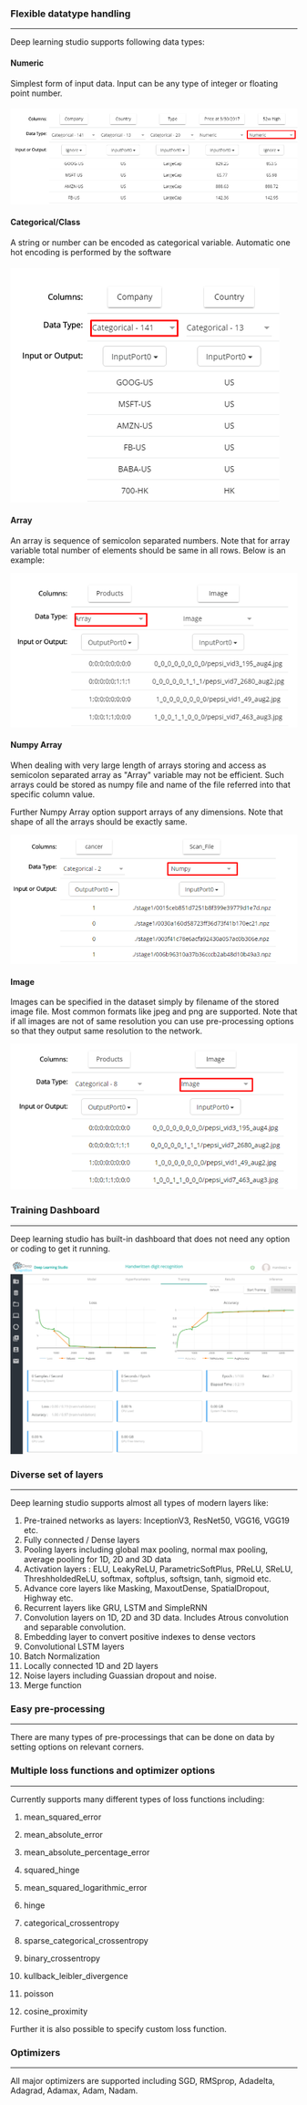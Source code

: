 ### Flexible datatype handling

---

Deep learning studio supports following data types:

#### Numeric

Simplest form of input data. Input can be any type of integer or floating point number.

#### ![](/assets/numeric_datatype.png)

#### Categorical/Class

A string or number can be encoded as categorical variable. Automatic one hot encoding is performed by the software

#### ![](/assets/categorical_class.png)

#### Array

An array is sequence of semicolon separated numbers. Note that for array variable total number of elements should be same in all rows. Below is an example:

![](/assets/array_datatype.png)

#### Numpy Array

When dealing with very large length of arrays storing and access as semicolon separated array as "Array" variable may not be efficient. Such arrays could be stored as numpy file and name of the file referred into that specific column value.

Further Numpy Array option support arrays of any dimensions. Note that shape of all the arrays should be exactly same.

![](/assets/numpy_array_datatype.png)

#### Image

Images can be specified in the dataset simply by filename of the stored image file. Most common formats like jpeg and png are supported. Note that if all images are not of same resolution you can use pre-processing options so that they output same resolution to the network.

![](/assets/image_datatype.png)

### Training Dashboard

---

Deep learning studio has built-in dashboard that does not need any option or coding to get it running.

![](/assets/dashboard.png)

### Diverse set of layers

---

Deep learning studio supports almost all types of modern layers like:

1. Pre-trained networks as layers: InceptionV3, ResNet50, VGG16, VGG19 etc.
2. Fully connected / Dense layers
3. Pooling layers including global max pooling, normal max pooling, average pooling for 1D, 2D and 3D data
4. Activation layers : ELU, LeakyReLU, ParametricSoftPlus, PReLU, SReLU, ThreshholdedReLU, softmax, softplus, softsign, tanh, sigmoid etc.
5. Advance core layers like Masking, MaxoutDense, SpatialDropout, Highway etc.
6. Recurrent layers like GRU, LSTM and SimpleRNN
7. Convolution layers on 1D, 2D and 3D data. Includes Atrous convolution and separable convolution.
8. Embedding layer to convert positive indexes to dense vectors
9. Convolutional LSTM layers
10. Batch Normalization
11. Locally connected 1D and 2D layers
12. Noise layers including Guassian dropout and noise.
13. Merge function

### Easy pre-processing

---

There are many types of pre-processings that can be done on data by setting options on relevant corners.

### Multiple loss functions and optimizer options

---

Currently supports many different types of loss functions including:

1. mean\_squared\_error

2. mean\_absolute\_error

3. mean\_absolute\_percentage\_error

4. squared\_hinge

5. mean\_squared\_logarithmic\_error

6. hinge

7. categorical\_crossentropy

8. sparse\_categorical\_crossentropy

9. binary\_crossentropy

10. kullback\_leibler\_divergence

11. poisson

12. cosine\_proximity

Further it is also possible to specify custom loss function.

### Optimizers

---

All major optimizers are supported including SGD, RMSprop, Adadelta, Adagrad, Adamax, Adam, Nadam.

